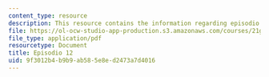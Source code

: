 ```yaml
---
content_type: resource
description: This resource contains the information regarding episodio 12.
file: https://ol-ocw-studio-app-production.s3.amazonaws.com/courses/21g-701-spanish-i-fall-2003/9f3012b4b9b9ab585e8ed2473a7d4016_MIT21G_701F03_12repas.pdf
file_type: application/pdf
resourcetype: Document
title: Episodio 12
uid: 9f3012b4-b9b9-ab58-5e8e-d2473a7d4016
---
```

